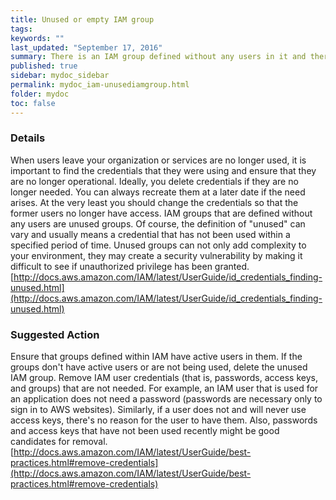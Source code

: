```yaml
---
title: Unused or empty IAM group
tags:
keywords: ""
last_updated: "September 17, 2016"
summary: There is an IAM group defined without any users in it and therefore unused.
published: true
sidebar: mydoc_sidebar
permalink: mydoc_iam-unusediamgroup.html
folder: mydoc
toc: false
---
```


### Details  
When users leave your organization or services are no longer used, it is important to find the credentials that they were using and ensure that they are no longer operational. Ideally, you delete credentials if they are no longer needed. You can always recreate them at a later date if the need arises. At the very least you should change the credentials so that the former users no longer have access. IAM groups that are defined without any users are unused groups. Of course, the definition of "unused" can vary and usually means a credential that has not been used within a specified period of time. Unused groups can not only add complexity to your environment, they may create a security vulnerability by making it difficult to see if unauthorized privilege has been granted.  
[http://docs.aws.amazon.com/IAM/latest/UserGuide/id_credentials_finding-unused.html](http://docs.aws.amazon.com/IAM/latest/UserGuide/id_credentials_finding-unused.html)  

### Suggested Action  
Ensure that groups defined within IAM have active users in them. If the groups don't have active users or are not being used, delete the unused IAM group. Remove IAM user credentials (that is, passwords, access keys, and groups) that are not needed. For example, an IAM user that is used for an application does not need a password (passwords are necessary only to sign in to AWS websites). Similarly, if a user does not and will never use access keys, there's no reason for the user to have them. Also, passwords and access keys that have not been used recently might be good candidates for removal.  
[http://docs.aws.amazon.com/IAM/latest/UserGuide/best-practices.html#remove-credentials](http://docs.aws.amazon.com/IAM/latest/UserGuide/best-practices.html#remove-credentials)

